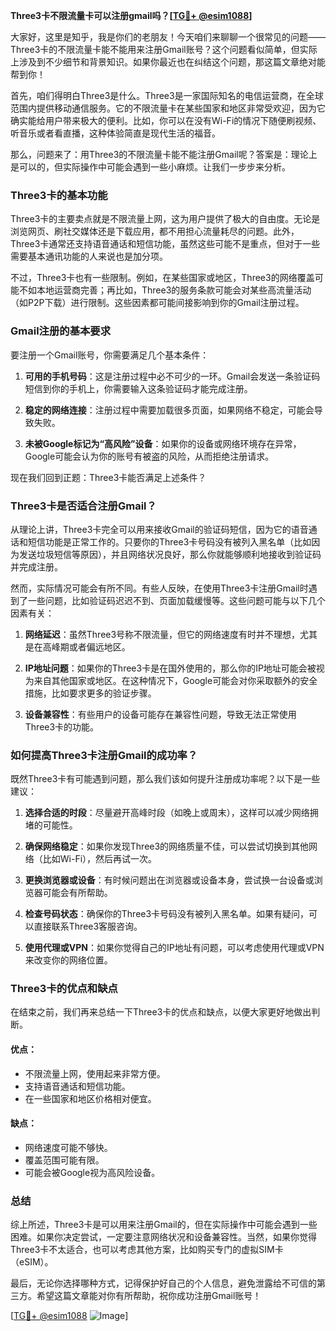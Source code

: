 **Three3卡不限流量卡可以注册gmail吗？[[TG💪+ @esim1088](https://t.me/s/esim1088)]**

大家好，这里是知乎，我是你们的老朋友！今天咱们来聊聊一个很常见的问题——Three3卡的不限流量卡能不能用来注册Gmail账号？这个问题看似简单，但实际上涉及到不少细节和背景知识。如果你最近也在纠结这个问题，那这篇文章绝对能帮到你！

首先，咱们得明白Three3是什么。Three3是一家国际知名的电信运营商，在全球范围内提供移动通信服务。它的不限流量卡在某些国家和地区非常受欢迎，因为它确实能给用户带来极大的便利。比如，你可以在没有Wi-Fi的情况下随便刷视频、听音乐或者看直播，这种体验简直是现代生活的福音。

那么，问题来了：用Three3的不限流量卡能不能注册Gmail呢？答案是：理论上是可以的，但实际操作中可能会遇到一些小麻烦。让我们一步步来分析。

### **Three3卡的基本功能**

Three3卡的主要卖点就是不限流量上网，这为用户提供了极大的自由度。无论是浏览网页、刷社交媒体还是下载应用，都不用担心流量耗尽的问题。此外，Three3卡通常还支持语音通话和短信功能，虽然这些可能不是重点，但对于一些需要基本通讯功能的人来说也是加分项。

不过，Three3卡也有一些限制。例如，在某些国家或地区，Three3的网络覆盖可能不如本地运营商完善；再比如，Three3的服务条款可能会对某些高流量活动（如P2P下载）进行限制。这些因素都可能间接影响到你的Gmail注册过程。

### **Gmail注册的基本要求**

要注册一个Gmail账号，你需要满足几个基本条件：

1. **可用的手机号码**：这是注册过程中必不可少的一环。Gmail会发送一条验证码短信到你的手机上，你需要输入这条验证码才能完成注册。
   
2. **稳定的网络连接**：注册过程中需要加载很多页面，如果网络不稳定，可能会导致失败。

3. **未被Google标记为“高风险”设备**：如果你的设备或网络环境存在异常，Google可能会认为你的账号有被盗的风险，从而拒绝注册请求。

现在我们回到正题：Three3卡能否满足上述条件？

### **Three3卡是否适合注册Gmail？**

从理论上讲，Three3卡完全可以用来接收Gmail的验证码短信，因为它的语音通话和短信功能是正常工作的。只要你的Three3卡号码没有被列入黑名单（比如因为发送垃圾短信等原因），并且网络状况良好，那么你就能够顺利地接收到验证码并完成注册。

然而，实际情况可能会有所不同。有些人反映，在使用Three3卡注册Gmail时遇到了一些问题，比如验证码迟迟不到、页面加载缓慢等。这些问题可能与以下几个因素有关：

1. **网络延迟**：虽然Three3号称不限流量，但它的网络速度有时并不理想，尤其是在高峰期或者偏远地区。
   
2. **IP地址问题**：如果你的Three3卡是在国外使用的，那么你的IP地址可能会被视为来自其他国家或地区。在这种情况下，Google可能会对你采取额外的安全措施，比如要求更多的验证步骤。

3. **设备兼容性**：有些用户的设备可能存在兼容性问题，导致无法正常使用Three3卡的功能。

### **如何提高Three3卡注册Gmail的成功率？**

既然Three3卡有可能遇到问题，那么我们该如何提升注册成功率呢？以下是一些建议：

1. **选择合适的时段**：尽量避开高峰时段（如晚上或周末），这样可以减少网络拥堵的可能性。

2. **确保网络稳定**：如果你发现Three3的网络质量不佳，可以尝试切换到其他网络（比如Wi-Fi），然后再试一次。

3. **更换浏览器或设备**：有时候问题出在浏览器或设备本身，尝试换一台设备或浏览器可能会有所帮助。

4. **检查号码状态**：确保你的Three3卡号码没有被列入黑名单。如果有疑问，可以直接联系Three3客服咨询。

5. **使用代理或VPN**：如果你觉得自己的IP地址有问题，可以考虑使用代理或VPN来改变你的网络位置。

### **Three3卡的优点和缺点**

在结束之前，我们再来总结一下Three3卡的优点和缺点，以便大家更好地做出判断。

#### **优点：**
- 不限流量上网，使用起来非常方便。
- 支持语音通话和短信功能。
- 在一些国家和地区价格相对便宜。

#### **缺点：**
- 网络速度可能不够快。
- 覆盖范围可能有限。
- 可能会被Google视为高风险设备。

### **总结**

综上所述，Three3卡是可以用来注册Gmail的，但在实际操作中可能会遇到一些困难。如果你决定尝试，一定要注意网络状况和设备兼容性。当然，如果你觉得Three3卡不太适合，也可以考虑其他方案，比如购买专门的虚拟SIM卡（eSIM）。

最后，无论你选择哪种方式，记得保护好自己的个人信息，避免泄露给不可信的第三方。希望这篇文章能对你有所帮助，祝你成功注册Gmail账号！

[[TG💪+ @esim1088](https://t.me/s/esim1088) ![Image](https://i.postimg.cc/4NQfJmqS/Snipaste-2025-05-13-00-14-12.png)]